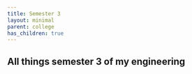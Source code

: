 ```yaml
---
title: Semester 3
layout: minimal
parent: college
has_children: true
---
```


## All things semester 3 of my engineering